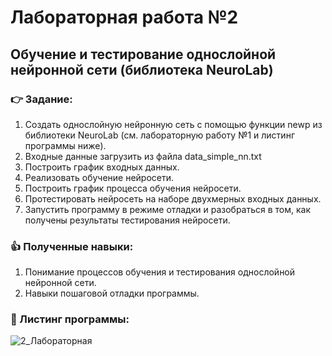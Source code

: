 # Лабораторная работа №2
## Обучение и тестирование однослойной нейронной сети (библиотека NeuroLab)
 ### :point_right: Задание:
1.	Создать однослойную нейронную сеть с помощью функции newp из библиотеки NeuroLab (см. лабораторную работу №1 и листинг программы ниже).
2.	Входные данные загрузить из файла data_simple_nn.txt
3.	Построить график входных данных.
4.	Реализовать обучение нейросети.
5.	Построить график процесса обучения нейросети.
6.	Протестировать нейросеть на наборе двухмерных входных данных.
7.	Запустить программу в режиме отладки и разобраться в том, как получены результаты тестирования нейросети. 

### :thumbsup: Полученные навыки:
1. Понимание процессов обучения и тестирования однослойной нейронной сети.
2. Навыки пошаговой отладки программы.
### :bookmark_tabs: Листинг программы:
![2_Лабораторная](https://github.com/user-attachments/assets/c8cd2f29-1aec-4e2e-9d4f-0921b54c64ce)
